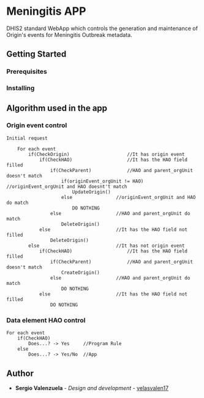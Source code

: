 # Meningitis APP

DHIS2 standard WebApp which controls the generation and maintenance of Origin's events for Meningitis Outbreak metadata.

## Getting Started

### Prerequisites

### Installing

## Algorithm used in the app

### Origin event control

	Initial request

		For each event
			if(CheckOrigin)						//It has origin event
				if(CheckHAO)					//It has the HAO field filled
					if(CheckParent)				//HAO and parent_orgUnit doesn't match
						if(originEvent_orgUnit != HAO)	//originEvent_orgUnit and HAO doesnt't match
							UpdateOrigin()
						else				//originEvent_orgUnit and HAO do match
							DO NOTHING
					else					//HAO and parent_orgUnit do match
						DeleteOrigin()
				else						//It has the HAO field not filled
					DeleteOrigin()
			else 							//It has not origin event
				if(CheckHAO)  					//It has the HAO field filled
					if(CheckParent) 			//HAO and parent_orgUnit doesn't match
						CreateOrigin()
					else 					//HAO and parent_orgUnit do match
						DO NOTHING
				else						//It has the HAO field not filled
					DO NOTHING

### Data element HAO control

	For each event
		if(CheckHAO)
			Does...? -> Yes  	//Program Rule
		else
			Does...? -> Yes/No 	//App

## Author

* **Sergio Valenzuela** - *Design and development* - [velasvalen17](https://github.com/velasvalen17)


